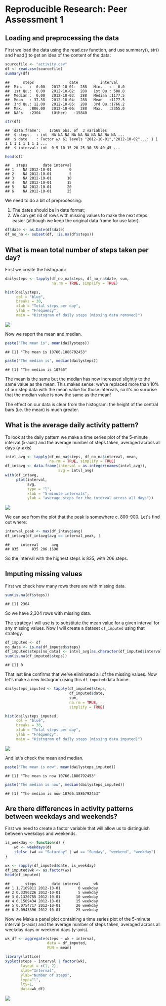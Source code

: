 # Reproducible Research: Peer Assessment 1


## Loading and preprocessing the data

First we load the data using the read.csv function, and use summary(), str() and head() to get an idea of the content of the data:


```r
sourcefile <- "activity.csv"
df <- read.csv(sourcefile)
summary(df)
```

```
##      steps                date          interval     
##  Min.   :  0.00   2012-10-01:  288   Min.   :   0.0  
##  1st Qu.:  0.00   2012-10-02:  288   1st Qu.: 588.8  
##  Median :  0.00   2012-10-03:  288   Median :1177.5  
##  Mean   : 37.38   2012-10-04:  288   Mean   :1177.5  
##  3rd Qu.: 12.00   2012-10-05:  288   3rd Qu.:1766.2  
##  Max.   :806.00   2012-10-06:  288   Max.   :2355.0  
##  NA's   :2304     (Other)   :15840
```

```r
str(df)
```

```
## 'data.frame':	17568 obs. of  3 variables:
##  $ steps   : int  NA NA NA NA NA NA NA NA NA NA ...
##  $ date    : Factor w/ 61 levels "2012-10-01","2012-10-02",..: 1 1 1 1 1 1 1 1 1 1 ...
##  $ interval: int  0 5 10 15 20 25 30 35 40 45 ...
```

```r
head(df)
```

```
##   steps       date interval
## 1    NA 2012-10-01        0
## 2    NA 2012-10-01        5
## 3    NA 2012-10-01       10
## 4    NA 2012-10-01       15
## 5    NA 2012-10-01       20
## 6    NA 2012-10-01       25
```
We need to do a bit of preprocessing:

1. The dates should be in date format;
2. We can get rid of rows with missing values to make the next steps easier (although we keep the original data frame for use later).


```r
df$date <- as.Date(df$date)
df_no_na <- subset(df, !is.na(df$steps))
```

## What is mean total number of steps taken per day?

First we create the histogram:


```r
dailysteps <- tapply(df_no_na$steps, df_no_na$date, sum,
                     na.rm = TRUE, simplify = TRUE)

hist(dailysteps,
     col = "blue",
     breaks = 30,
     xlab = "Total steps per day",
     ylab = "Frequency",
     main = "Histogram of daily steps (missing data removed)")
```

![](PA1_template_files/figure-html/unnamed-chunk-3-1.png)<!-- -->

Now we report the mean and median.


```r
paste("The mean is", mean(dailysteps))
```

```
## [1] "The mean is 10766.1886792453"
```

```r
paste("The median is", median(dailysteps))
```

```
## [1] "The median is 10765"
```

The mean is the same but the median has now increased slightly to the same value as the mean. This makes sense: we've replaced more than 10% of our step data with the mean value for those intervals, so it's no surprise that the median value is now the same as the mean!

The effect on our data is clear from the histogram: the height of the central bars (i.e. the mean) is much greater.

## What is the average daily activity pattern?

To look at the daily pattern we make a time series plot of the 5-minute interval (x-axis) and the average number of steps taken, averaged across all days (y-axis)


```r
intvl_avg <- tapply(df_no_na$steps, df_no_na$interval, mean,
                    na.rm = TRUE, simplify = TRUE)
df_intavg <- data.frame(interval = as.integer(names(intvl_avg)),
                        avg = intvl_avg)
with(df_intavg,
     plot(interval,
          avg,
          type = "l",
          xlab = "5-minute intervals",
          ylab = "average steps for the interval across all days"))
```

![](PA1_template_files/figure-html/unnamed-chunk-5-1.png)<!-- -->

We can see from the plot that the peak is somewhere c. 800-900. Let's find out where:


```r
interval_peak <- max(df_intavg$avg)
df_intavg[df_intavg$avg == interval_peak, ]
```

```
##     interval      avg
## 835      835 206.1698
```

So the interval with the highest steps is 835, with 206 steps.

## Imputing missing values

First we check how many rows there are with missing data.


```r
sum(is.na(df$steps))
```

```
## [1] 2304
```

So we have 2,304 rows with missing data.

The strategy I will use is to substitute the mean value for a given interval for any missing values. Now I will create a dataset `df_imputed` using that strategy.


```r
df_imputed <- df
no_data <- is.na(df_imputed$steps)
df_imputed$steps[no_data] <- intvl_avg[as.character(df_imputed$interval[no_data])]
sum(is.na(df_imputed$steps))
```

```
## [1] 0
```

That last line confirms that we've eliminated all of the missing values. Now let's make a new histogram using this `df_imputed` data frame.


```r
dailysteps_imputed <- tapply(df_imputed$steps,
                             df_imputed$date,
                             sum,
                             na.rm = TRUE,
                             simplify = TRUE)

hist(dailysteps_imputed,
     col = "blue",
     breaks = 30,
     xlab = "Total steps per day",
     ylab = "Frequency",
     main = "Histogram of daily steps (missing data imputed)")
```

![](PA1_template_files/figure-html/unnamed-chunk-9-1.png)<!-- -->

And let's check the mean and median.


```r
paste("The mean is now", mean(dailysteps_imputed))
```

```
## [1] "The mean is now 10766.1886792453"
```

```r
paste("The median is now", median(dailysteps_imputed))
```

```
## [1] "The median is now 10766.1886792453"
```

## Are there differences in activity patterns between weekdays and weekends?

First we need to create a factor variable that will allow us to distinguish between weekdays and weekends.


```r
is_weekday <- function(d) {
    wd <- weekdays(d)
    ifelse (wd == "Saturday" | wd == "Sunday", "weekend", "weekday")
}

wx <- sapply(df_imputed$date, is_weekday)
df_imputed$wk <- as.factor(wx)
head(df_imputed)
```

```
##       steps       date interval      wk
## 1 1.7169811 2012-10-01        0 weekday
## 2 0.3396226 2012-10-01        5 weekday
## 3 0.1320755 2012-10-01       10 weekday
## 4 0.1509434 2012-10-01       15 weekday
## 5 0.0754717 2012-10-01       20 weekday
## 6 2.0943396 2012-10-01       25 weekday
```

Now we Make a panel plot containing a time series plot of the 5-minute interval (x-axis) and the average number of steps taken, averaged across all weekday days or weekend days (y-axis).


```r
wk_df <- aggregate(steps ~ wk + interval, 
                   data = df_imputed, 
                   FUN = mean)

library(lattice)
xyplot(steps ~ interval | factor(wk),
       layout = c(1, 2),
       xlab="Interval",
       ylab="Number of steps",
       type="l",
       lty=1,
       data=wk_df)
```

![](PA1_template_files/figure-html/unnamed-chunk-12-1.png)<!-- -->

